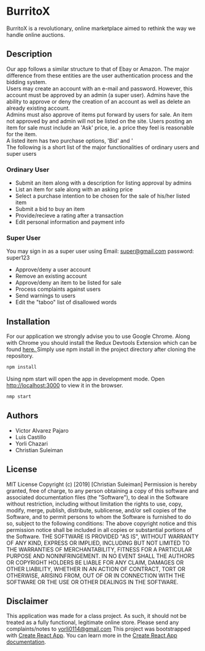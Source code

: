 # BurritoX
BurritoX is a revolutionary, online marketplace aimed to rethink the way we handle online auctions. 
## Description
Our app follows a similar structure to that of Ebay or Amazon. The major difference from these entities are the user authentication process
and the bidding system. <br>
Users may create an account with an e-mail and password. However, this account must be approved by an admin (a super user). Admins have the
ability to approve or deny the creation of an account as well as delete an already existing account.<br>
Admins must also approve of items put forward by users for sale. An item not approved by and admin will not be listed on the site. Users posting an item for sale must include an 'Ask' price, ie. a price they feel is reasonable for the item.<br>
A listed item has two purchase options, 'Bid' and '<br>
The following is a short list of the major functionalities of ordinary users and super users<br>
### Ordinary User
* Submit an item along with a description for listing approval by admins
* List an item for sale along with an asking price
* Select a purchase intention to be chosen for the sale of his/her listed item
* Submit a bid to buy an item
* Provide/recieve a rating after a transaction
* Edit personal information and payment info
### Super User
You may sign in as a super user using 
Email: super@gmail.com
password: super123
* Approve/deny a user account
* Remove an existing account
* Approve/deny an item to be listed for sale
* Process complaints against users
* Send warnings to users
* Edit the "taboo" list of disallowed words 
## Installation
For our application we strongly advise you to use Google Chrome. Along with Chrome you should install the Redux Devtools Extension which can be found 
<a href = "https://chrome.google.com/webstore/detail/redux-devtools/lmhkpmbekcpmknklioeibfkpmmfibljd?hl=en"> here. </a>
Simply use npm install in the project directory after cloning the repository.
```bash
npm install
```
Using npm start will open the app in development mode. Open [http://localhost:3000](http://localhost:3000) to view it in the browser.
```bash
nmp start
```
## Authors
* Victor Alvarez Pajaro
* Luis Castillo
* Yorli Chazari
* Christian Suleiman
## License
MIT License
Copyright (c) [2019] [Christian Suleiman]
Permission is hereby granted, free of charge, to any person obtaining a copy
of this software and associated documentation files (the "Software"), to deal
in the Software without restriction, including without limitation the rights
to use, copy, modify, merge, publish, distribute, sublicense, and/or sell
copies of the Software, and to permit persons to whom the Software is
furnished to do so, subject to the following conditions:
The above copyright notice and this permission notice shall be included in all
copies or substantial portions of the Software.
THE SOFTWARE IS PROVIDED "AS IS", WITHOUT WARRANTY OF ANY KIND, EXPRESS OR
IMPLIED, INCLUDING BUT NOT LIMITED TO THE WARRANTIES OF MERCHANTABILITY,
FITNESS FOR A PARTICULAR PURPOSE AND NONINFRINGEMENT. IN NO EVENT SHALL THE
AUTHORS OR COPYRIGHT HOLDERS BE LIABLE FOR ANY CLAIM, DAMAGES OR OTHER
LIABILITY, WHETHER IN AN ACTION OF CONTRACT, TORT OR OTHERWISE, ARISING FROM,
OUT OF OR IN CONNECTION WITH THE SOFTWARE OR THE USE OR OTHER DEALINGS IN THE
SOFTWARE.
## Disclaimer
This application was made for a class project. As such, it should not be treated as a fully functional, legitimate online store. Please send any complaints/notes to yorli0114@gmail.com
This project was bootstrapped with [Create React App](https://github.com/facebook/create-react-app).
You can learn more in the [Create React App documentation](https://facebook.github.io/create-react-app/docs/getting-started).
